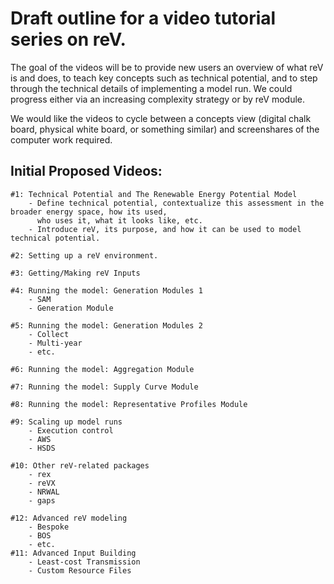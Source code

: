 # Draft outline for a video tutorial series on reV.

The goal of the videos will be to provide new users an overview of what reV is and does, to teach key concepts such as technical potential, and to step through the technical details of implementing a model run. We could progress either via an increasing complexity strategy or by reV module. 

We would like the videos to cycle between a concepts view (digital chalk board, physical white board, or something similar) and screenshares of the computer work required.


## Initial Proposed Videos:

    #1: Technical Potential and The Renewable Energy Potential Model
        - Define technical potential, contextualize this assessment in the broader energy space, how its used, 
          who uses it, what it looks like, etc.
        - Introduce reV, its purpose, and how it can be used to model technical potential.
    
    #2: Setting up a reV environment.

    #3: Getting/Making reV Inputs
    
    #4: Running the model: Generation Modules 1
        - SAM
        - Generation Module
    
    #5: Running the model: Generation Modules 2
        - Collect
        - Multi-year
        - etc.
    
    #6: Running the model: Aggregation Module
    
    #7: Running the model: Supply Curve Module
    
    #8: Running the model: Representative Profiles Module
    
    #9: Scaling up model runs
        - Execution control
        - AWS
        - HSDS
    
    #10: Other reV-related packages
        - rex
        - reVX
        - NRWAL
        - gaps
    
    #12: Advanced reV modeling
        - Bespoke
        - BOS
        - etc.
    #11: Advanced Input Building
        - Least-cost Transmission
        - Custom Resource Files
    
    
